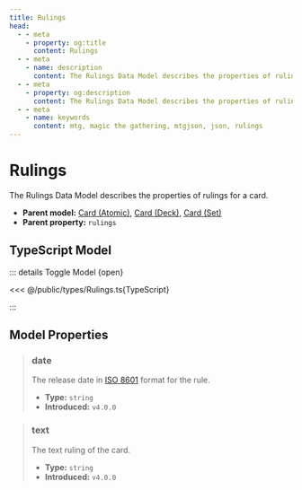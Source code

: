 ```yaml
---
title: Rulings
head:
  - - meta
    - property: og:title
      content: Rulings
  - - meta
    - name: description
      content: The Rulings Data Model describes the properties of rulings for a card.
  - - meta
    - property: og:description
      content: The Rulings Data Model describes the properties of rulings for a card.
  - - meta
    - name: keywords
      content: mtg, magic the gathering, mtgjson, json, rulings
---
```


# Rulings

The Rulings Data Model describes the properties of rulings for a card.

- **Parent model:** [Card (Atomic)](/data-models/card/card-atomic/), [Card (Deck)](/data-models/card/card-deck/), [Card (Set)](/data-models/card/card-set/)
- **Parent property:** `rulings`

## TypeScript Model

::: details Toggle Model {open}

<<< @/public/types/Rulings.ts{TypeScript}

:::

## Model Properties

> ### date
>
> The release date in [ISO 8601](https://www.iso.org/iso-8601-date-and-time-format.html) format for the rule.
>
> - **Type:** `string`
> - **Introduced:** `v4.0.0`

> ### text
>
> The text ruling of the card.
>
> - **Type:** `string`
> - **Introduced:** `v4.0.0`
